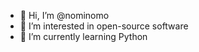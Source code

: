 - 👋 Hi, I’m @nominomo
- 👀 I’m interested in open-source software
- 🌱 I’m currently learning Python

<!---
nominomo/nominomo is a ✨ special ✨ repository because its `README.md` (this file) appears on your GitHub profile.
You can click the Preview link to take a look at your changes.
--->
